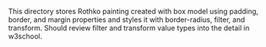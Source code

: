 This directory stores Rothko painting created with box model
using padding, border, and margin properties and styles it with border-radius, filter, and transform.
Should review filter and transform value types into the detail in w3school.
